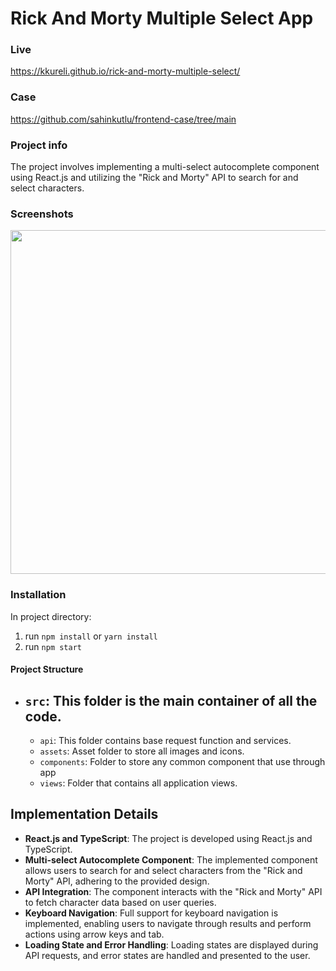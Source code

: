 # Rick And Morty Multiple Select App
### Live
https://kkureli.github.io/rick-and-morty-multiple-select/

### Case
https://github.com/sahinkutlu/frontend-case/tree/main

### Project info

The project involves implementing a multi-select autocomplete component using React.js and utilizing the "Rick and Morty" API to search for and select characters.

### Screenshots

<img src="https://github.com/kkureli/rick-and-morty-multiple-select/assets/33238066/f7e4a809-9aa3-4067-8c2a-15a6e5856c0e"  width="800" height="550" />


### Installation

In project directory:

1. run `npm install` or `yarn install`
2. run `npm start`

#### Project Structure

- ## `src`: This folder is the main container of all the code.
  - `api`: This folder contains base request function and services.
  - `assets`: Asset folder to store all images and icons.
  - `components`: Folder to store any common component that use through app
  - `views`: Folder that contains all application views.


## Implementation Details

- **React.js and TypeScript**: The project is developed using React.js and TypeScript.
- **Multi-select Autocomplete Component**: The implemented component allows users to search for and select characters from the "Rick and Morty" API, adhering to the provided design.
- **API Integration**: The component interacts with the "Rick and Morty" API to fetch character data based on user queries.
- **Keyboard Navigation**: Full support for keyboard navigation is implemented, enabling users to navigate through results and perform actions using arrow keys and tab.
- **Loading State and Error Handling**: Loading states are displayed during API requests, and error states are handled and presented to the user.


